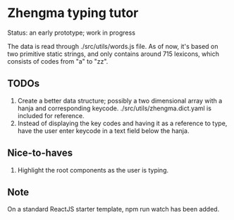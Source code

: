 # Zhengma typing tutor

Status: an early prototype; work in progress

The data is read through ./src/utils/words.js file. As of now, it's based on two primitive static strings, and only contains around 715 lexicons, which consists of codes from "a" to "zz".

## TODOs

1. Create a better data structure; possibly a two dimensional array with a hanja and corresponding keycode. ./src/utils/zhengma.dict.yaml is included for reference.
2. Instead of displaying the key codes and having it as a reference to type, have the user enter keycode in a text field below the hanja.

## Nice-to-haves

1. Highlight the root components as the user is typing.

## Note

On a standard ReactJS starter template, npm run watch has been added.
